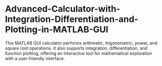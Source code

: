 # Advanced-Calculator-with-Integration-Differentiation-and-Plotting-in-MATLAB-GUI
This MATLAB GUI calculator performs arithmetic, trigonometric, power, and square root operations. It also supports integration, differentiation, and function plotting, offering an interactive tool for mathematical exploration with a user-friendly interface.

